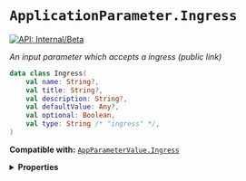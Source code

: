 # `ApplicationParameter.Ingress`


[![API: Internal/Beta](https://img.shields.io/static/v1?label=API&message=Internal/Beta&color=red&style=flat-square)](/docs/developer-guide/core/api-conventions.md)


_An input parameter which accepts a ingress (public link)_

```kotlin
data class Ingress(
    val name: String?,
    val title: String?,
    val description: String?,
    val defaultValue: Any?,
    val optional: Boolean,
    val type: String /* "ingress" */,
)
```
__Compatible with:__ [`AppParameterValue.Ingress`](/docs/reference/dk.sdu.cloud.app.store.api.AppParameterValue.Ingress.md)

<details>
<summary>
<b>Properties</b>
</summary>

<details>
<summary>
<code>name</code>: <code><code><a href='https://kotlinlang.org/api/latest/jvm/stdlib/kotlin/-string/'>String</a>?</code></code>
</summary>





</details>

<details>
<summary>
<code>title</code>: <code><code><a href='https://kotlinlang.org/api/latest/jvm/stdlib/kotlin/-string/'>String</a>?</code></code>
</summary>





</details>

<details>
<summary>
<code>description</code>: <code><code><a href='https://kotlinlang.org/api/latest/jvm/stdlib/kotlin/-string/'>String</a>?</code></code>
</summary>





</details>

<details>
<summary>
<code>defaultValue</code>: <code><code><a href='https://kotlinlang.org/api/latest/jvm/stdlib/kotlin/-any/'>Any</a>?</code></code>
</summary>





</details>

<details>
<summary>
<code>optional</code>: <code><code><a href='https://kotlinlang.org/api/latest/jvm/stdlib/kotlin/-boolean/'>Boolean</a></code></code>
</summary>





</details>

<details>
<summary>
<code>type</code>: <code><code>String /* "ingress" */</code></code> The type discriminator
</summary>

[![API: Stable](https://img.shields.io/static/v1?label=API&message=Stable&color=green&style=flat-square)](/docs/developer-guide/core/api-conventions.md)




</details>



</details>

